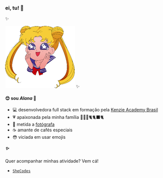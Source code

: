 ### ei, tu! 👀

✨

![Sailor Moon](/sailor-moon.png)
✨

#### 😊 sou $\textit{Alana}$ 👋

- 💻 desenvolvedora full stack em formação pela [Kenzie Academy Brasil](https://kenzie.com.br/)
- 💗 apaixonada pela minha família 👨‍👩‍👧🐈🐈‍⬛🐈
- 📸 metida a [fotógrafa](https://500px.com/p/nanuxcah)
- ☕ amante de cafés especiais 
- 😳 viciada em usar emojis

##### ✨

Quer acompanhar minhas atividade? Vem cá!

-  <code style="color : cyan">[SheCodes]()</code>
